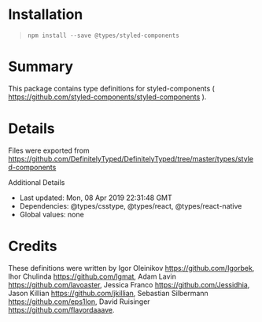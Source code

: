 # Installation
> `npm install --save @types/styled-components`

# Summary
This package contains type definitions for styled-components ( https://github.com/styled-components/styled-components ).

# Details
Files were exported from https://github.com/DefinitelyTyped/DefinitelyTyped/tree/master/types/styled-components

Additional Details
 * Last updated: Mon, 08 Apr 2019 22:31:48 GMT
 * Dependencies: @types/csstype, @types/react, @types/react-native
 * Global values: none

# Credits
These definitions were written by Igor Oleinikov <https://github.com/Igorbek>, Ihor Chulinda <https://github.com/Igmat>, Adam Lavin <https://github.com/lavoaster>, Jessica Franco <https://github.com/Jessidhia>, Jason Killian <https://github.com/jkillian>, Sebastian Silbermann <https://github.com/eps1lon>, David Ruisinger <https://github.com/flavordaaave>.
